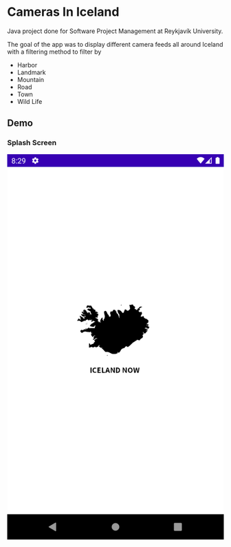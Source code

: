 # Cameras In Iceland
Java project done for Software Project Management at Reykjavík University. 

The goal of the app was to display different camera feeds all around Iceland with a filtering method to filter by 
- Harbor
- Landmark
- Mountain
- Road
- Town
- Wild Life

## Demo

### Splash Screen
![Alt text](demo/1_Splash_Screen.png?raw=true "Splash Screen")

